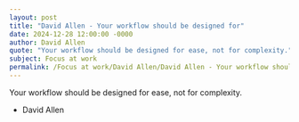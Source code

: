 ```yaml
---
layout: post
title: "David Allen - Your workflow should be designed for"
date: 2024-12-28 12:00:00 -0000
author: David Allen
quote: "Your workflow should be designed for ease, not for complexity."
subject: Focus at work
permalink: /Focus at work/David Allen/David Allen - Your workflow should be designed for
---
```


Your workflow should be designed for ease, not for complexity.

- David Allen
